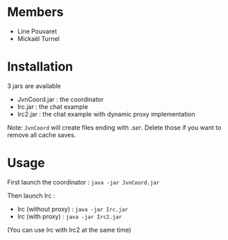# Members
* Line Pouvaret
* Mickaël Turnel

# Installation
3 jars are available
* JvnCoord.jar : the coordinator
* Irc.jar : the chat example
* Irc2.jar : the chat example with dynamic proxy implementation

Note: `JvnCoord` will create files ending with _.ser_. Delete those if you want to remove all cache saves.

# Usage
First launch the coordinator : `java -jar JvnCoord.jar`

Then launch Irc :
* Irc (without proxy) : `java -jar Irc.jar`
* Irc (with proxy) : `java -jar Irc2.jar`

(You can use Irc with Irc2 at the same time)

